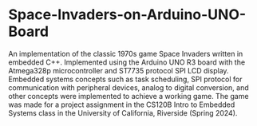 # Space-Invaders-on-Arduino-UNO-Board
An implementation of the classic 1970s game Space Invaders written in embedded C++. Implemented using the Arduino UNO R3 board with the Atmega328p microcontroller and ST7735 protocol SPI LCD display. Embedded systems concepts such as task scheduling, SPI protocol for communication with peripheral devices, analog to digital conversion, and other concepts were implemented to achieve a working game. The game was made for a project assignment in the CS120B Intro to Embedded Systems class in the University of California, Riverside (Spring 2024). 


